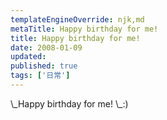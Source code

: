 ```yaml
---
templateEngineOverride: njk,md
metaTitle: Happy birthday for me!
title: Happy birthday for me!
date: 2008-01-09
updated:
published: true
tags: ['日常']
---
```


<div class="col-start-3 col-end-9">
\_Happy birthday for me! \_:)
</div>
